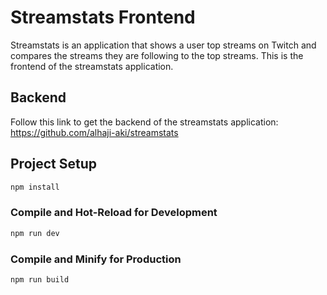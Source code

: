 # Streamstats Frontend

Streamstats is an application that shows a user top streams on Twitch and compares the streams they are following to the top streams. This is the frontend of the streamstats application.

## Backend

Follow this link to get the backend of the streamstats application: <https://github.com/alhaji-aki/streamstats>

## Project Setup

```sh
npm install
```

### Compile and Hot-Reload for Development

```sh
npm run dev
```

### Compile and Minify for Production

```sh
npm run build
```
